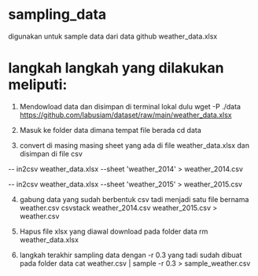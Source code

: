 # sampling_data
digunakan untuk sample data dari data github weather_data.xlsx

# langkah langkah yang dilakukan meliputi: 

1. Mendowload data dan disimpan di terminal lokal dulu
wget -P ./data https://github.com/labusiam/dataset/raw/main/weather_data.xlsx


2. Masuk ke folder data dimana tempat file berada 
cd data 

3. convert di masing masing sheet yang ada di file weather_data.xlsx dan disimpan di file csv 

-- in2csv weather_data.xlsx --sheet 'weather_2014' > weather_2014.csv

-- in2csv weather_data.xlsx --sheet 'weather_2015' > weather_2015.csv

4. gabung data yang sudah berbentuk csv tadi menjadi satu file bernama weather.csv
csvstack weather_2014.csv weather_2015.csv > weather.csv

5. Hapus file xlsx yang diawal download pada folder data 
rm weather_data.xlsx 

6. langkah terakhir sampling data dengan -r 0.3 yang tadi sudah dibuat pada folder data 
cat weather.csv | sample -r 0.3 > sample_weather.csv
